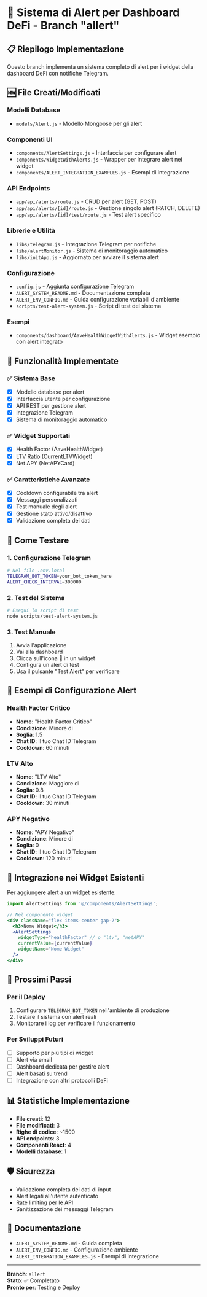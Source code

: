 # 🚨 Sistema di Alert per Dashboard DeFi - Branch "allert"

## 📋 Riepilogo Implementazione

Questo branch implementa un sistema completo di alert per i widget della dashboard DeFi con notifiche Telegram.

## 🆕 File Creati/Modificati

### Modelli Database
- `models/Alert.js` - Modello Mongoose per gli alert

### Componenti UI
- `components/AlertSettings.js` - Interfaccia per configurare alert
- `components/WidgetWithAlerts.js` - Wrapper per integrare alert nei widget
- `components/ALERT_INTEGRATION_EXAMPLES.js` - Esempi di integrazione

### API Endpoints
- `app/api/alerts/route.js` - CRUD per alert (GET, POST)
- `app/api/alerts/[id]/route.js` - Gestione singolo alert (PATCH, DELETE)
- `app/api/alerts/[id]/test/route.js` - Test alert specifico

### Librerie e Utilità
- `libs/telegram.js` - Integrazione Telegram per notifiche
- `libs/alertMonitor.js` - Sistema di monitoraggio automatico
- `libs/initApp.js` - Aggiornato per avviare il sistema alert

### Configurazione
- `config.js` - Aggiunta configurazione Telegram
- `ALERT_SYSTEM_README.md` - Documentazione completa
- `ALERT_ENV_CONFIG.md` - Guida configurazione variabili d'ambiente
- `scripts/test-alert-system.js` - Script di test del sistema

### Esempi
- `components/dashboard/AaveHealthWidgetWithAlerts.js` - Widget esempio con alert integrato

## 🎯 Funzionalità Implementate

### ✅ Sistema Base
- [x] Modello database per alert
- [x] Interfaccia utente per configurazione
- [x] API REST per gestione alert
- [x] Integrazione Telegram
- [x] Sistema di monitoraggio automatico

### ✅ Widget Supportati
- [x] Health Factor (AaveHealthWidget)
- [x] LTV Ratio (CurrentLTVWidget) 
- [x] Net APY (NetAPYCard)

### ✅ Caratteristiche Avanzate
- [x] Cooldown configurabile tra alert
- [x] Messaggi personalizzati
- [x] Test manuale degli alert
- [x] Gestione stato attivo/disattivo
- [x] Validazione completa dei dati

## 🔧 Come Testare

### 1. Configurazione Telegram
```bash
# Nel file .env.local
TELEGRAM_BOT_TOKEN=your_bot_token_here
ALERT_CHECK_INTERVAL=300000
```

### 2. Test del Sistema
```bash
# Esegui lo script di test
node scripts/test-alert-system.js
```

### 3. Test Manuale
1. Avvia l'applicazione
2. Vai alla dashboard
3. Clicca sull'icona 🔔 in un widget
4. Configura un alert di test
5. Usa il pulsante "Test Alert" per verificare

## 📱 Esempi di Configurazione Alert

### Health Factor Critico
- **Nome**: "Health Factor Critico"
- **Condizione**: Minore di
- **Soglia**: 1.5
- **Chat ID**: Il tuo Chat ID Telegram
- **Cooldown**: 60 minuti

### LTV Alto
- **Nome**: "LTV Alto"
- **Condizione**: Maggiore di
- **Soglia**: 0.8
- **Chat ID**: Il tuo Chat ID Telegram
- **Cooldown**: 30 minuti

### APY Negativo
- **Nome**: "APY Negativo"
- **Condizione**: Minore di
- **Soglia**: 0
- **Chat ID**: Il tuo Chat ID Telegram
- **Cooldown**: 120 minuti

## 🔄 Integrazione nei Widget Esistenti

Per aggiungere alert a un widget esistente:

```jsx
import AlertSettings from '@/components/AlertSettings';

// Nel componente widget
<div className="flex items-center gap-2">
  <h3>Nome Widget</h3>
  <AlertSettings
    widgetType="healthFactor" // o "ltv", "netAPY"
    currentValue={currentValue}
    widgetName="Nome Widget"
  />
</div>
```

## 🚀 Prossimi Passi

### Per il Deploy
1. Configurare `TELEGRAM_BOT_TOKEN` nell'ambiente di produzione
2. Testare il sistema con alert reali
3. Monitorare i log per verificare il funzionamento

### Per Sviluppi Futuri
- [ ] Supporto per più tipi di widget
- [ ] Alert via email
- [ ] Dashboard dedicata per gestire alert
- [ ] Alert basati su trend
- [ ] Integrazione con altri protocolli DeFi

## 📊 Statistiche Implementazione

- **File creati**: 12
- **File modificati**: 3
- **Righe di codice**: ~1500
- **API endpoints**: 3
- **Componenti React**: 4
- **Modelli database**: 1

## 🛡️ Sicurezza

- Validazione completa dei dati di input
- Alert legati all'utente autenticato
- Rate limiting per le API
- Sanitizzazione dei messaggi Telegram

## 📖 Documentazione

- `ALERT_SYSTEM_README.md` - Guida completa
- `ALERT_ENV_CONFIG.md` - Configurazione ambiente
- `ALERT_INTEGRATION_EXAMPLES.js` - Esempi di integrazione

---

**Branch**: `allert`  
**Stato**: ✅ Completato  
**Pronto per**: Testing e Deploy
